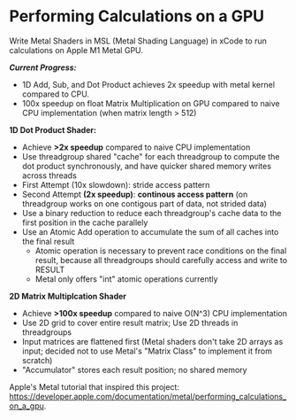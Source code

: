 # Performing Calculations on a GPU

Write Metal Shaders in MSL (Metal Shading Language) in xCode to run calculations on Apple M1 Metal GPU.

_**Current Progress:**_
- 1D Add, Sub, and Dot Product achieves 2x speedup with metal kernel compared to CPU.
- 100x speedup on float Matrix Multiplication on GPU compared to naive CPU implementation (when matrix length > 512)

**1D Dot Product Shader:**
- Achieve **>2x speedup** compared to naive CPU implementation
- Use threadgroup shared "cache" for each threadgroup to compute the dot product synchronously, and have quicker shared memory writes across threads
- First Attempt (10x slowdown): stride access pattern
- Second Attempt **(2x speedup)**: **continous access pattern** (on threadgroup works on one contigous part of data, not strided data)
- Use a binary reduction to reduce each threadgroup's cache data to the first position in the cache parallely
- Use an Atomic Add operation to accumulate the sum of all caches into the final result
  - Atomic operation is necessary to prevent race conditions on the final result, because all threadgroups should carefully access and write to RESULT
  - Metal only offers "int" atomic operations currently
 
**2D Matrix Multiplcation Shader**
- Achieve **>100x speedup** compared to naive O(N^3) CPU implementation
- Use 2D grid to cover entire result matrix; Use 2D threads in threadgroups
- Input matrices are flattened first (Metal shaders don't take 2D arrays as input; decided not to use Metal's "Matrix Class" to implement it from scratch)
- "Accumulator" stores each result position; no shared memory


Apple's Metal tutorial that inspired this project: https://developer.apple.com/documentation/metal/performing_calculations_on_a_gpu.
